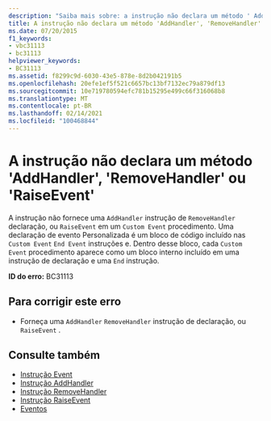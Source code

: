 ```yaml
---
description: "Saiba mais sobre: a instrução não declara um método ' AddHandler ', ' RemoveHandler ' ou ' RaiseEvent '"
title: A instrução não declara um método 'AddHandler', 'RemoveHandler' ou 'RaiseEvent'
ms.date: 07/20/2015
f1_keywords:
- vbc31113
- bc31113
helpviewer_keywords:
- BC31113
ms.assetid: f8299c9d-6030-43e5-878e-8d2b042191b5
ms.openlocfilehash: 20efe1ef5f521c6657bc13bf7132ec79a879df13
ms.sourcegitcommit: 10e719780594efc781b15295e499c66f316068b8
ms.translationtype: MT
ms.contentlocale: pt-BR
ms.lasthandoff: 02/14/2021
ms.locfileid: "100468844"
---
```

# <a name="statement-does-not-declare-an-addhandler-removehandler-or-raiseevent-method"></a>A instrução não declara um método 'AddHandler', 'RemoveHandler' ou 'RaiseEvent'

A instrução não fornece uma `AddHandler` instrução de `RemoveHandler` declaração, ou `RaiseEvent` em um `Custom Event` procedimento. Uma declaração de evento Personalizada é um bloco de código incluído nas `Custom Event` `End Event` instruções e. Dentro desse bloco, cada `Custom Event` procedimento aparece como um bloco interno incluído em uma instrução de declaração e uma `End` instrução.  
  
 **ID do erro:** BC31113  
  
## <a name="to-correct-this-error"></a>Para corrigir este erro  
  
- Forneça uma `AddHandler` `RemoveHandler` instrução de declaração, ou `RaiseEvent` .  
  
## <a name="see-also"></a>Consulte também

- [Instrução Event](../language-reference/statements/event-statement.md)
- [Instrução AddHandler](../language-reference/statements/addhandler-statement.md)
- [Instrução RemoveHandler](../language-reference/statements/removehandler-statement.md)
- [Instrução RaiseEvent](../language-reference/statements/raiseevent-statement.md)
- [Eventos](../programming-guide/language-features/events/index.md)
